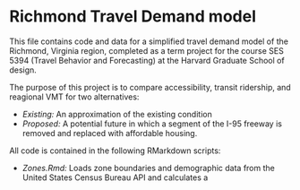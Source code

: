 # Richmond Travel Demand model

This file contains code and data for a simplified travel demand model of the Richmond, Virginia region, completed as a term project for the course SES 5394 (Travel Behavior and Forecasting) at the Harvard Graduate School of design.

The purpose of this project is to compare accessibility, transit ridership, and reagional VMT for two alternatives: 

* *Existing:* An approximation of the existing condition
* *Proposed:* A potential future in which a segment of the I-95 freeway is removed and replaced with affordable housing.

All code is contained in the following RMarkdown scripts:

* *Zones.Rmd:* Loads zone boundaries and demographic data from the United States Census Bureau API and calculates a